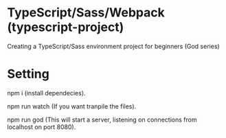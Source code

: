 # TypeScript/Sass/Webpack (typescript-project)
Creating a TypeScript/Sass environment project for beginners (God series)

# Setting
npm i (install dependecies).

npm run watch (If you want tranpile the files).

npm run god (This will start a server, listening on connections from localhost on port 8080).
